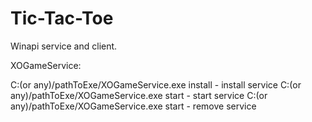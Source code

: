 # Tic-Tac-Toe
Winapi service and client.

XOGameService:

C:(or any)/pathToExe/XOGameService.exe install - install service
C:(or any)/pathToExe/XOGameService.exe start - start service
C:(or any)/pathToExe/XOGameService.exe start - remove service
